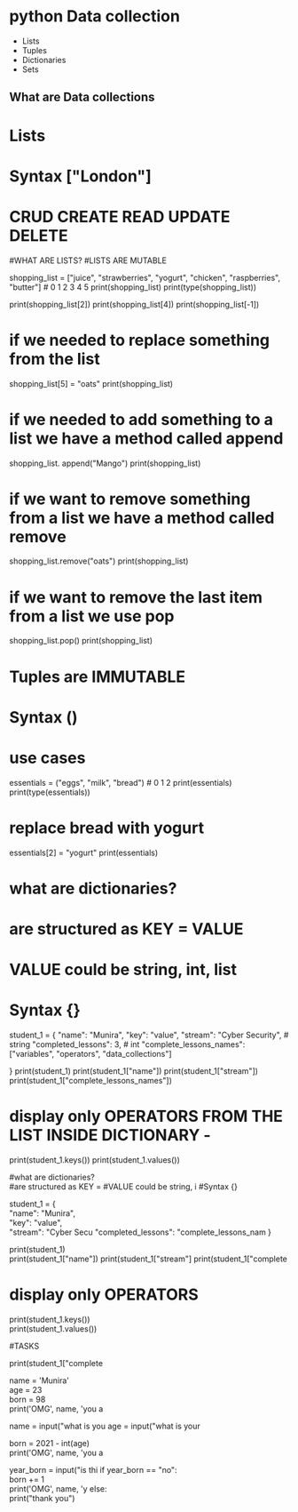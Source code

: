 # python Data collection


- Lists
- Tuples
- Dictionaries
- Sets

## What are Data collections

# Lists
# Syntax ["London"]
# CRUD CREATE READ UPDATE DELETE

#WHAT ARE LISTS?
#LISTS ARE MUTABLE


shopping_list = ["juice", "strawberries", "yogurt", "chicken", "raspberries", "butter"]
              #      0           1             2          3            4           5
print(shopping_list)
print(type(shopping_list))

print(shopping_list[2])
print(shopping_list[4])
print(shopping_list[-1])

# if we needed to replace something from the list
shopping_list[5] = "oats"
print(shopping_list)

# if we needed to add something to a list we have a method called append
shopping_list. append("Mango")
print(shopping_list)

# if we want to remove something from a list we have a method called remove
shopping_list.remove("oats")
print(shopping_list)

# if we want to remove the last item from a list we use pop
shopping_list.pop()
print(shopping_list)

# Tuples are IMMUTABLE
# Syntax ()
# use cases

essentials = ("eggs", "milk", "bread")
              #   0       1        2
print(essentials)
print(type(essentials))

# replace bread with yogurt

essentials[2] = "yogurt"
print(essentials)

# what are dictionaries?
# are structured as KEY = VALUE
# VALUE could be string, int, list
# Syntax {}

student_1 = {
    "name": "Munira",
    "key": "value",
    "stream": "Cyber Security", # string
    "completed_lessons": 3, # int
    "complete_lessons_names": ["variables", "operators", "data_collections"]

}
print(student_1)
print(student_1["name"])
print(student_1["stream"])
print(student_1["complete_lessons_names"])
# display only OPERATORS FROM THE LIST INSIDE DICTIONARY -
print(student_1.keys())
print(student_1.values())


#what are dictionaries?  
#are structured as KEY = 
#VALUE could be string, i
#Syntax {}               
                         
student_1 = {            
    "name": "Munira",    
    "key": "value",      
    "stream": "Cyber Secu
    "completed_lessons": 
    "complete_lessons_nam
}                        
                         
print(student_1)         
print(student_1["name"]) 
print(student_1["stream"]
print(student_1["complete
# display only OPERATORS 
print(student_1.keys())  
print(student_1.values())
                         
                         
#TASKS                   
                         
print(student_1["complete
                         
name = 'Munira'          
age = 23                 
born = 98                
print('OMG', name, 'you a
                         
name = input("what is you
age = input("what is your
                         
born = 2021 - int(age)   
print('OMG', name, 'you a
                         
year_born = input("is thi
if year_born == "no":    
    born += 1            
    print('OMG', name, 'y
else:                    
    print("thank you")   